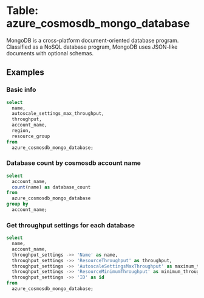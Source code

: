 # Table: azure_cosmosdb_mongo_database

MongoDB is a cross-platform document-oriented database program. Classified as a NoSQL database program, MongoDB uses JSON-like documents with optional schemas.

## Examples

### Basic info

```sql
select
  name,
  autoscale_settings_max_throughput,
  throughput,
  account_name,
  region,
  resource_group
from
  azure_cosmosdb_mongo_database;
```


### Database count by cosmosdb account name

```sql
select
  account_name,
  count(name) as database_count
from
  azure_cosmosdb_mongo_database
group by
  account_name;
```

### Get throughput settings for each database

```sql
select
  name,
  account_name,
  throughput_settings ->> 'Name' as name,
  throughput_settings ->> 'ResourceThroughput' as throughput,
  throughput_settings ->> 'AutoscaleSettingsMaxThroughput' as maximum_throughput,
  throughput_settings ->> 'ResourceMinimumThroughput' as minimum_throughput,
  throughput_settings ->> 'ID' as id
from
  azure_cosmosdb_mongo_database;
```